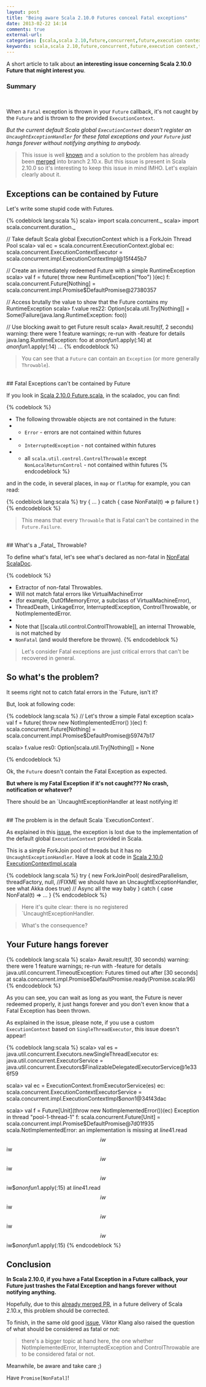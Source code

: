 ```yaml
---
layout: post
title: "Being aware Scala 2.10.0 Futures conceal Fatal exceptions"
date: 2013-02-22 14:14
comments: true
external-url: 
categories: [scala,scala 2.10,future,concurrent,future,execution context,thread,forkjoin]
keywords: scala,scala 2.10,future,concurrent,future,execution context,thread,forkjoin
---
```


A short article to talk about **an interesting issue concerning Scala 2.10.0 Future that might interest you**. 

<div class="well">
<h3>Summary</h3><br/>
<p>When a <code>Fatal</code> exception is thrown in your <code>Future</code> callback, it's not caught by the <code>Future</code> and is thrown to the provided <code>ExecutionContext</code>.</p>
<p><i>But the current default Scala global <code>ExecutionContext</code> doesn't register an <code>UncaughtExceptionHandler</code> for these fatal exceptions and your <code>Future</code> just hangs forever without notifying anything to anybody.</i></p>
</div>

> This issue is well [known](https://issues.scala-lang.org/browse/SI-7029) and a solution to the problem has already been [merged](https://github.com/scala/scala/pull/2044) into branch 2.10.x. But this issue is present in Scala 2.10.0 so it's interesting to keep this issue in mind IMHO. Let's explain clearly about it.


## Exceptions can be contained by Future

Let's write some stupid code with Futures.

{% codeblock lang:scala %}
scala> import scala.concurrent._
scala> import scala.concurrent.duration._

// Take default Scala global ExecutionContext which is a ForkJoin Thread Pool
scala> val ec = scala.concurrent.ExecutionContext.global
ec: scala.concurrent.ExecutionContextExecutor = scala.concurrent.impl.ExecutionContextImpl@15f445b7

// Create an immediately redeemed Future with a simple RuntimeException
scala> val f = future( throw new RuntimeException("foo") )(ec)
f: scala.concurrent.Future[Nothing] = scala.concurrent.impl.Promise$DefaultPromise@27380357

// Access brutally the value to show that the Future contains my RuntimeException
scala> f.value
res22: Option[scala.util.Try[Nothing]] = Some(Failure(java.lang.RuntimeException: foo))

// Use blocking await to get Future result
scala> Await.result(f, 2 seconds)
warning: there were 1 feature warnings; re-run with -feature for details
java.lang.RuntimeException: foo
  at $anonfun$1.apply(<console>:14)
  at $anonfun$1.apply(<console>:14)
  ...
{% endcodeblock %}

> You can see that a `Future` can contain an `Exception` (or more generally `Throwable`).

<br/>
## Fatal Exceptions can't be contained by Future

If you look in [Scala 2.10.0 Future.scala](https://github.com/scala/scala/blob/v2.10.0/src/library/scala/concurrent/Future.scala#L53), in the scaladoc, you can find:

{% codeblock %}
* The following throwable objects are not contained in the future:
* - `Error` - errors are not contained within futures
* - `InterruptedException` - not contained within futures
* - all `scala.util.control.ControlThrowable` except `NonLocalReturnControl` - not contained within futures
{% endcodeblock %}

and in the code, in several places, in `map` or `flatMap` for example, you can read:

{% codeblock lang:scala %}
try {
...
} catch {
  case NonFatal(t) => p failure t
}
{% endcodeblock %}

> This means that every `Throwable` that is Fatal can't be contained in the `Future.Failure`.

<br/>
## What's a _Fatal_ Throwable?

To define what's fatal, let's see what's declared as non-fatal in [NonFatal ScalaDoc](http://www.scala-lang.org/archives/downloads/distrib/files/nightly/docs/library/index.html#scala.util.control.NonFatal$).

{% codeblock %}
* Extractor of non-fatal Throwables.  
* Will not match fatal errors like VirtualMachineError  
* (for example, OutOfMemoryError, a subclass of VirtualMachineError),  
* ThreadDeath, LinkageError, InterruptedException, ControlThrowable, or NotImplementedError. 
*
* Note that [[scala.util.control.ControlThrowable]], an internal Throwable, is not matched by
* `NonFatal` (and would therefore be thrown).
{% endcodeblock %}

> Let's consider Fatal exceptions are just critical errors that can't be recovered in general.

## So what's the problem?

It seems right not to catch fatal errors in the `Future, isn't it?

But, look at following code:

{% codeblock lang:scala %}
// Let's throw a simple Fatal exception
scala> val f = future( throw new NotImplementedError() )(ec)
f: scala.concurrent.Future[Nothing] = scala.concurrent.impl.Promise$DefaultPromise@59747b17

scala> f.value
res0: Option[scala.util.Try[Nothing]] = None

{% endcodeblock %}

Ok, the `Future` doesn't contain the Fatal Exception as expected.

**But where is my Fatal Exception if it's not caught??? No crash, notification or whatever?**

There should be an `UncaughtExceptionHandler at least notifying it!

<br/>
## The problem is in the default Scala `ExecutionContext`. 

As explained in this [issue](https://issues.scala-lang.org/browse/SI-7029), the exception is lost due to the implementation of the default global `ExecutionContext` provided in Scala. 

This is a simple ForkJoin pool of threads but it has no `UncaughtExceptionHandler`. Have a look at code in [Scala 2.10.0 ExecutionContextImpl.scala](https://github.com/scala/scala/blob/v2.10.0/src/library/scala/concurrent/impl/ExecutionContextImpl.scala#L72)

{% codeblock lang:scala %}
try {
      new ForkJoinPool(
        desiredParallelism,
        threadFactory,
        null, //FIXME we should have an UncaughtExceptionHandler, see what Akka does
        true) // Async all the way baby
    } catch {
      case NonFatal(t) =>
        ...
    }
{% endcodeblock %}

> Here it's quite clear: there is no registered `UncaughtExceptionHandler.

> What's the consequence?

## Your Future hangs forever

{% codeblock lang:scala %}
scala> Await.result(f, 30 seconds)
warning: there were 1 feature warnings; re-run with -feature for details
java.util.concurrent.TimeoutException: Futures timed out after [30 seconds]
  at scala.concurrent.impl.Promise$DefaultPromise.ready(Promise.scala:96)
{% endcodeblock %}

As you can see, you can wait as long as you want, the Future is never redeemed properly, it just hangs forever and you don't even know that a Fatal Exception has been thrown.

As explained in the issue, please note, if you use a custom `ExecutionContext` based on `SingleThreadExecutor`, this issue doesn't appear!

{% codeblock lang:scala %}
scala> val es = java.util.concurrent.Executors.newSingleThreadExecutor
es: java.util.concurrent.ExecutorService = java.util.concurrent.Executors$FinalizableDelegatedExecutorService@1e336f59

scala> val ec = ExecutionContext.fromExecutorService(es)
ec: scala.concurrent.ExecutionContextExecutorService = scala.concurrent.impl.ExecutionContextImpl$$anon$1@34f43dac

scala>  val f = Future[Unit](throw new NotImplementedError())(ec)
Exception in thread "pool-1-thread-1" f: scala.concurrent.Future[Unit] = scala.concurrent.impl.Promise$DefaultPromise@7d01f935
scala.NotImplementedError: an implementation is missing
  at $line41.$read$$iw$$iw$$iw$$iw$$iw$$iw$$anonfun$1.apply(<console>:15)
  at $line41.$read$$iw$$iw$$iw$$iw$$iw$$iw$$anonfun$1.apply(<console>:15)
{% endcodeblock %}


## Conclusion

**In Scala 2.10.0, if you have a Fatal Exception in a Future callback, your Future just trashes the Fatal Exception and hangs forever without notifying anything.**

Hopefully, due to this [already merged PR](https://github.com/scala/scala/pull/2044), in a future delivery of Scala 2.10.x, this problem should be corrected. 

To finish, in the same old good [issue](https://issues.scala-lang.org/browse/SI-7029), Viktor Klang also raised the question of what should be considered as fatal or not: 

> there's a bigger topic at hand here, the one whether NotImplementedError, InterruptedException and ControlThrowable are to be considered fatal or not.

Meanwhile, be aware and take care ;)

Have `Promise[NonFatal]`!
